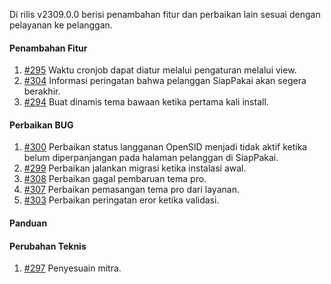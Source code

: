 Di rilis v2309.0.0 berisi penambahan fitur dan perbaikan lain sesuai dengan pelayanan ke pelanggan.

#### Penambahan Fitur

1. [#295](https://github.com/OpenSID/wiki-saas/issues/295) Waktu cronjob dapat diatur melalui pengaturan melalui view.
2. [#304](https://github.com/OpenSID/wiki-saas/issues/304) Informasi peringatan bahwa pelanggan SiapPakai akan segera berakhir.
3. [#294](https://github.com/OpenSID/wiki-saas/issues/294) Buat dinamis tema bawaan ketika pertama kali install.

#### Perbaikan BUG

1. [#300](https://github.com/OpenSID/wiki-saas/issues/300) Perbaikan status langganan OpenSID menjadi tidak aktif ketika belum diperpanjangan pada halaman pelanggan di SiapPakai.
2. [#299](https://github.com/OpenSID/wiki-saas/issues/299) Perbaikan jalankan migrasi ketika instalasi awal.
3. [#308](https://github.com/OpenSID/wiki-saas/issues/308) Perbaikan gagal pembaruan tema pro.
4. [#307](https://github.com/OpenSID/wiki-saas/issues/307) Perbaikan pemasangan tema pro dari layanan.
5. [#303](https://github.com/OpenSID/wiki-saas/issues/303) Perbaikan peringatan eror ketika validasi.

#### Panduan

#### Perubahan Teknis

1. [#297](https://github.com/OpenSID/wiki-saas/issues/297) Penyesuain mitra.
